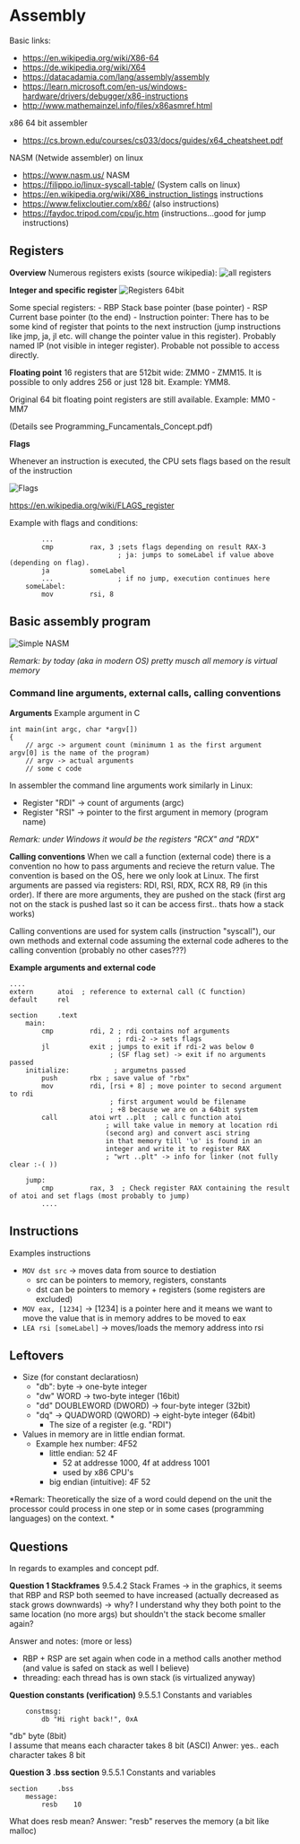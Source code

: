 # Assembly

Basic links: 
- https://en.wikipedia.org/wiki/X86-64
- https://de.wikipedia.org/wiki/X64
- https://datacadamia.com/lang/assembly/assembly
- https://learn.microsoft.com/en-us/windows-hardware/drivers/debugger/x86-instructions
- http://www.mathemainzel.info/files/x86asmref.html

x86 64 bit assembler 
- https://cs.brown.edu/courses/cs033/docs/guides/x64_cheatsheet.pdf 

NASM (Netwide assembler) on linux
- https://www.nasm.us/ NASM
- https://filippo.io/linux-syscall-table/ (System calls on linux)
- https://en.wikipedia.org/wiki/X86_instruction_listings instructions
- https://www.felixcloutier.com/x86/ (also instructions)
- https://faydoc.tripod.com/cpu/jc.htm  (instructions...good for jump instructions)


## Registers

**Overview**
Numerous registers exists (source wikipedia):
![all registers](x86RegistersAll.png)




**Integer and specific register**
![Registers 64bit](Registers64Bit.png)

Some special registers: 
    - RBP Stack base pointer (base pointer)
    - RSP Current base pointer (to the end)
    - Instruction pointer: There has to be some kind of register that points to the next instruction (jump instructions like jmp, ja, jl etc. will change the pointer value in this register). Probably named IP (not visible in integer register). Probable not possible to access directly.



**Floating point**
16 registers that are 512bit wide: ZMM0 - ZMM15. 
It is possible to only addres 256 or just 128 bit. Example: YMM8. 

Original 64 bit floating point registers are still available. Example: MM0 - MM7




(Details see Programming_Funcamentals_Concept.pdf)

**Flags**

Whenever an instruction is executed, the CPU sets flags  based on the result of the instruction

![Flags](flagRegisters.png)

https://en.wikipedia.org/wiki/FLAGS_register

Example with flags and conditions: 

``` 
        ...
        cmp         rax, 3 ;sets flags depending on result RAX-3 
                           ; ja: jumps to someLabel if value above (depending on flag). 
        ja          someLabel 
        ...                ; if no jump, execution continues here
    someLabel:
        mov         rsi, 8
```

## Basic assembly program

![Simple NASM](SimpleHelloWorldNASM.png)

*Remark: by today (aka in modern OS) pretty musch all memory is virtual memory* 

### Command line arguments, external calls, calling conventions

**Arguments**
Example argument in C
``` 
int main(int argc, char *argv[])
{
    // argc -> argument count (minimumn 1 as the first argument argv[0] is the name of the program)
    // argv -> actual arguments
    // some c code
``` 
In assembler the command line arguments work similarly in Linux: 
- Register "RDI" -> count of arguments (argc)
- Register "RSI" -> pointer to the first argument in memory (program name)

*Remark: under Windows it would be the registers "RCX" and "RDX"*

**Calling conventions**
When we call a function (external code) there is a convention no how to pass arguments and recieve the return value. The convention is based on the OS, here we only look at Linux. The first arguments are passed via registers: RDI, RSI, RDX, RCX R8, R9 (in this order). If there are more arguments, they are pushed on the stack (first arg not on the stack is pushed last so it can be access first.. thats how a stack works)

Calling conventions are used for system calls (instruction "syscall"), our own methods and external code assuming the external code adheres to the calling convention (probably no other cases???)



**Example arguments and external code** 
``` 
....
extern      atoi  ; reference to external call (C function)
default     rel

section     .text
    main:
        cmp         rdi, 2 ; rdi contains nof arguments
                           ; rdi-2 -> sets flags 
        jl          exit ; jumps to exit if rdi-2 was below 0
                         ; (SF flag set) -> exit if no arguments passed
    initialize:           ; argumetns passed
        push        rbx ; save value of "rbx"
        mov         rdi, [rsi + 8] ; move pointer to second argument to rdi
                         ; first argument would be filename
                         ; +8 because we are on a 64bit system
        call        atoi wrt ..plt  ; call c function atoi 
                        ; will take value in memory at location rdi 
                        (second arg) and convert asci string 
                        in that memory till '\o' is found in an 
                        integer and write it to register RAX
                        ; "wrt ..plt" -> info for linker (not fully clear :-( ))

    jump:
        cmp         rax, 3  ; Check register RAX containing the result of atoi and set flags (most probably to jump) 
        ....

``` 




## Instructions

Examples instructions
- `MOV dst src` -> moves data from source to destiation
    - src can be pointers to memory, registers, constants
    - dst can be pointers to memory + registers (some registers are excluded)
- `MOV eax, [1234]` -> [1234] is a pointer here and it means we want to move the value that is in memory addres to be moved to eax
- `LEA rsi [someLabel]` -> moves/loads the memory address into rsi   



## Leftovers

- Size (for constant declaratiosn)
    - "db": byte ->  one-byte integer
    - "dw"  WORD ->  two-byte integer (16bit)
    - "dd"  DOUBLEWORD (DWORD) -> four-byte integer (32bit)
    - "dq" -> QUADWORD (QWORD) -> eight-byte integer (64bit)
        - The size of a register (e.g. "RDI")
- Values in memory are in little endian format. 
    - Example hex number: 4F52 
        - little endian:  52 4F
            - 52 at addresse 1000, 4f at address 1001
            - used by x86 CPU's
        - big endian (intuitive):  4F 52


*Remark: Theoretically the size of a word could depend on the unit the processor could process in one step or in some cases (programming languages) on the context. * 



## Questions

In regards to examples and concept pdf.

**Question 1 Stackframes**
9.5.4.2 Stack Frames
-> in the graphics, it seems that RBP and RSP both seemed to have increased (actually decreased as stack grows downwards)
   -> why? I understand why they both point to the same location (no more args) but
      shouldn't the stack become smaller again?

Answer and notes: (more or less)
- RBP + RSP are set again when code in a method calls another method (and value is safed on stack as well I believe) 
- threading: each thread has is own stack (is virtualized anyway)


**Question constants (verification)**
9.5.5.1 Constants and variables
``` 
    constmsg:
        db "Hi right back!", 0xA
``` 
"db" byte  (8bit)  
I assume that means each character takes 8 bit (ASCI)
Anwer: yes.. each character takes 8 bit


**Question 3 .bss section**
9.5.5.1 Constants and variables
``` 
section     .bss
    message: 
        resb    10
``` 
What does resb mean?
Answer: "resb" reserves the memory (a bit like malloc)
